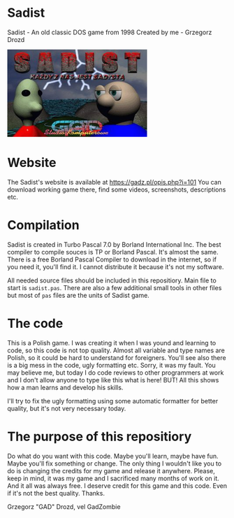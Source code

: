 # Sadist

Sadist - An old classic DOS game from 1998
Created by me - Grzegorz Drozd

![Sadist title](Data/sadist.jpg "Sadist title")

# Website

The Sadist's website is available at https://gadz.pl/opis.php?i=101
You can download working game there, find some videos, screenshots, descriptions etc.

# Compilation

Sadist is created in Turbo Pascal 7.0 by Borland International Inc.
The best compiler to compile souces is TP or Borland Pascal. It's almost the same. There is a free Borland Pascal Compiler to download in the internet, so if you need it, you'll find it. I cannot distribute it because it's not my software.

All needed source files should be included in this repositiory. Main file to start is `sadist.pas`. There are also a few additional small tools in other files but most of `pas` files are the units of Sadist game.

# The code

This is a Polish game. I was creating it when I was yound and learning to code, so this code is not top quality. Almost all variable and type names are Polish, so it could be hard to understand for foreigners. You'll see also there is a big mess in the code, ugly formatting etc. Sorry, it was my fault. You may believe me, but today I do code reviews to other programmers at work and I don't allow anyone to type like this what is here! BUT! All this shows how a man learns and develop his skills.

I'll try to fix the ugly formatting using some automatic formatter for better quality, but it's not very necessary today.

# The purpose of this repositiory

Do what do you want with this code. Maybe you'll learn, maybe have fun. Maybe you'll fix something or change. The only thing I wouldn't like you to do is changing the credits for my game and release it anywhere. Please, keep in mind, it was my game and I sacrificed many months of work on it. And it all was always free. I deserve credit for this game and this code. Even if it's not the best quality. Thanks.

Grzegorz "GAD" Drozd, vel GadZombie
